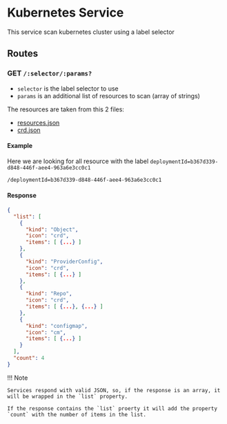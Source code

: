 # Kubernetes Service

This service scan kubernetes cluster using a label selector

## Routes

### GET `/:selector/:params?`

- `selector` is the label selector to use
- `params` is an additional list of resources to scan (array of strings)

The resources are taken from this 2 files:

- [resources.json](https://github.com/krateoplatformops/kubernetes-service/blob/main/resources.json)
- [crd.json](https://github.com/krateoplatformops/kubernetes-service/blob/main/crd.json)

#### Example

Here we are looking for all resource with the label `deploymentId=b367d339-d848-446f-aee4-963a6e3cc0c1`

```bash
/deploymentId=b367d339-d848-446f-aee4-963a6e3cc0c1
```

#### Response

```json
{
  "list": [
    {
      "kind": "Object",
      "icon": "crd",
      "items": [ {...} ]
    },
    {
      "kind": "ProviderConfig",
      "icon": "crd",
      "items": [ {...} ]
    },
    {
      "kind": "Repo",
      "icon": "crd",
      "items": [ {...}, {...} ]
    },
    {
      "kind": "configmap",
      "icon": "cm",
      "items": [ {...} ]
    }
  ],
  "count": 4
}
```

!!! Note

    Services respond with valid JSON, so, if the response is an array, it will be wrapped in the `list` property.

    If the response contains the `list` proerty it will add the property `count` with the number of items in the list.
